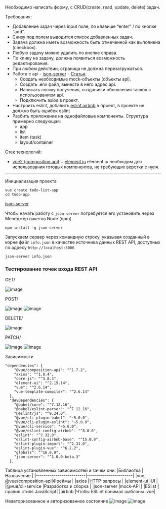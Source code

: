 Необходимо написать форму, с CRUD(create, read, update, delete) задач.

Требования:

 - Добавление задач через input поле, по клавише “enter” / по кнопке “add”.
 - Снизу под полем выводится список добавленных задач.
 - Задача должна иметь возможность быть отмеченной как выполнена (checkbox).
 - Любую задачу можно удалить по кнопке справа.
 - По клику на задачу, должна появиться возможность редактирования.
 - При любом действии, страница не должна перезагружаться.
 - Работа с api  - [json-server](https://github.com/typicode/json-server) - [Статья](https://code.tutsplus.com/ru/tutorials/fake-rest-api-up-and-running-using-json-server--cms-27871).
     - Создать необходимые mock-объекты (объекты api).
     - Создать .env файл, вынести в него адрес api.
     - Написать логику получения, создания и обновления тасков с использованием api.
     - Подключить axios в проект.
 - Настроить eslint, добавить [eslint airbnb](https://www.npmjs.com/package/@vue/eslint-config-airbnb) в проект, в проекте не должно быть ошибок eslint
 - Разбить приложение на однофайловые компоненты. Структура примерно следующая:
     - app
     - list
     - item (task)
     - layout/container

Стек технологий:
 - [vue2 (composition api)](https://vuejs.org/) + [element iu](https://element.eleme.io)
element iu необходим для использования готовых компонентов, не требующих верстки с нуля.

<hr>

Инициализация проекта
```
vue create todo-list-app
cd todo-app
```

[json-server](https://code.tutsplus.com/ru/fake-rest-api-up-and-running-using-json-server--cms-27871t)

Чтобы начать работу с `json-server` потребуется его установить через Менеджер пакетов Node (npm).
```
npm install -g json-server
```

Запускаем сервер через командную строку, указывая созданный в корне файл `info.json` в качестве источника данных REST API, доступных по адресу `http://localhost:3000`.
```
json-server info.json
```

### Тестирование точек входа REST API
GET/ 

![image](https://github.com/user-attachments/assets/af5d5267-19e6-4098-9be1-76e7e0f61385)

POST/

![image](https://github.com/user-attachments/assets/e0a1fd79-4983-4ad9-854f-c059e4474d70)
![image](https://github.com/user-attachments/assets/8a35f56f-42b6-4370-b226-cb9a7a6f3730)

DELETE/

![image](https://github.com/user-attachments/assets/b48a20fd-417b-4435-ae13-695089536f24)

PATCH/

![image](https://github.com/user-attachments/assets/488110b7-f24d-4692-8e25-c6cb551e74ec)
![image](https://github.com/user-attachments/assets/8f76e259-21b1-42ce-90d7-546e00813148)

Зависимости
```
"dependencies": {
    "@vue/composition-api": "^1.7.2",
    "axios": "^1.8.4",
    "core-js": "^3.8.3",
    "element-ui": "^2.15.14",
    "vue": "^2.6.14",
    "vue-template-compiler": "^2.6.14"
  },
  "devDependencies": {
    "@babel/core": "^7.12.16",
    "@babel/eslint-parser": "^7.12.16",
    "@eslint/js": "^9.24.0",
    "@vue/cli-plugin-babel": "~5.0.0",
    "@vue/cli-plugin-eslint": "~5.0.0",
    "@vue/cli-service": "~5.0.0",
    "@vue/eslint-config-airbnb": "^8.0.0",
    "eslint": "^7.32.0",
    "eslint-config-airbnb-base": "^15.0.0",
    "eslint-plugin-import": "^2.31.0",
    "eslint-plugin-vue": "^6.2.2",
    "globals": "^16.0.0",
    "json-server": "^1.0.0-beta.3"
  },
```

Таблица установленных зависимсотей и зачем они:
|Библиотка                |Назначение             |
|-------------------------|-----------------------|
|vue, @vue/composition-api|Фреймы                 |
|axios                    |HTTP-запросы           |
|element-ui               |UI                     |
|@vue/cli-service         |Разработка и сборка    |
|json-server              |mock-API               |
|ESlist                   |правил стиля JavaScript|
|airbnb                   |Чтобы ESLint понимал шаблоны .vue|


Неавторизованное и авторизованное состояние
![image](https://github.com/user-attachments/assets/226f5a5a-25fd-458e-83ba-690193dd697f)
![image](https://github.com/user-attachments/assets/0e741b05-06fa-4889-b287-472066f2e710)



